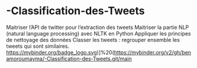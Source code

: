 # -Classification-des-Tweets
Maitriser l’API de twitter pour l’extraction des tweets Maitriser la partie NLP (natural language processing) avec NLTK en Python Appliquer les principes de nettoyage des données Classer les tweets : regrouper ensemble les tweets qui sont similaires.
https://mybinder.org/badge_logo.svg)]%20(https://mybinder.org/v2/gh/benamoroumayma/-Classification-des-Tweets.git/main
